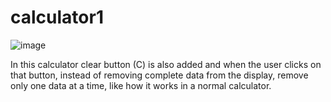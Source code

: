# calculator1

![image](https://github.com/user-attachments/assets/424cda55-76e1-436a-b837-cb037d041f0b)


In this calculator clear button (C) is also added and when the user clicks on that button, instead of removing complete data from the display, remove only one data at a time, like how it works in a normal calculator.
